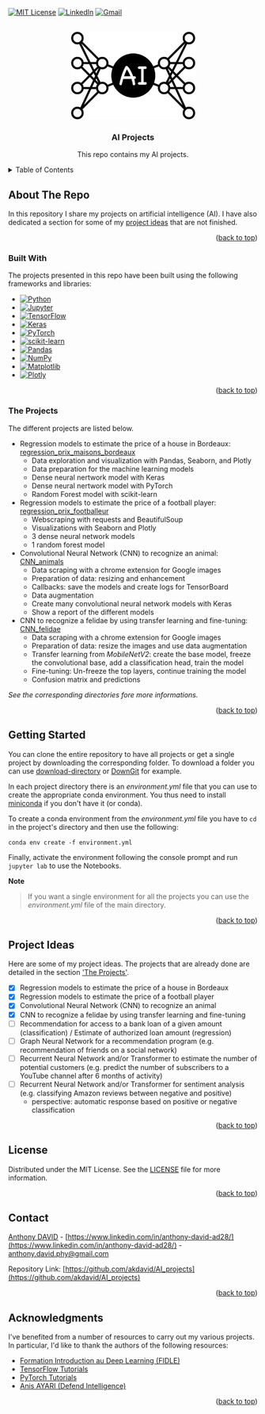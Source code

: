 <a name="readme-top"></a>
<!--
*** This README.md file was inspired by the 'Best-README-Template' of Othneil Drew.
*** See https://github.com/othneildrew/Best-README-Template.
-->

<!-- PROJECT SHIELDS -->
<!--
*** I'm using markdown "reference style" links for readability.
*** Reference links are enclosed in brackets [ ] instead of parentheses ( ).
*** See the bottom of this document for the declaration of the reference variables
*** for contributors-url, forks-url, etc. This is an optional, concise syntax you may use.
*** https://www.markdownguide.org/basic-syntax/#reference-style-links
-->
[![MIT License][license-shield]][license-url]
[![LinkedIn][linkedin-shield]][linkedin-url]
[![Gmail][gmail-shield]][gmail-url]


<!-- PROJECT LOGO -->
<br />
<div align="center">
  <a href="https://github.com/akdavid/AI_projects">
    <img src="images/logo_AI_projects_background.png" alt="Logo" width="251" height="177">
  </a>

  <h3 align="center">AI Projects</h3>

  <p align="center">
    This repo contains my AI projects.
  </p>
</div>



<!-- TABLE OF CONTENTS -->
<details>
  <summary>Table of Contents</summary>
  <ol>
    <li>
      <a href="#about-the-repo">About The Repo</a>
      <ul>
        <li><a href="#built-with">Built With</a></li>
        <li><a href="#the-projects">The Projects</a></li>
      </ul>
    </li>
    <li><a href="#getting-started">Getting Started</a></li>
    <li><a href="#project-ideas">Project Ideas</a></li>
    <li><a href="#license">License</a></li>
    <li><a href="#contact">Contact</a></li>
    <li><a href="#acknowledgments">Acknowledgments</a></li>
  </ol>
</details>



<!-- ABOUT THE PROJECT -->
## About The Repo

In this repository I share my projects on artificial intelligence (AI). I have also dedicated a section for some of my [project ideas](#project-ideas) that are not finished.

<p align="right">(<a href="#readme-top">back to top</a>)</p>



### Built With

The projects presented in this repo have been built using the following frameworks and libraries: 
* [![Python][Python]][Python-url]
* [![Jupyter][Jupyter]][Jupyter-url]
* [![TensorFlow][TensorFlow]][TensorFlow-url]
* [![Keras][Keras]][Keras-url]
* [![PyTorch][PyTorch]][PyTorch-url]
* [![scikit-learn][scikit-learn]][scikit-learn-url]
* [![Pandas][Pandas]][Pandas-url]
* [![NumPy][NumPy]][NumPy-url]
* [![Matplotlib][Matplotlib]][Matplotlib-url]
* [![Plotly][Plotly]][Plotly-url]

<p align="right">(<a href="#readme-top">back to top</a>)</p>


### The Projects

The different projects are listed below.

- Regression models to estimate the price of a house in Bordeaux: [regression_prix_maisons_bordeaux](https://github.com/akdavid/AI_projects/tree/main/regression_prix_maisons_bordeaux)
    - Data exploration and visualization with Pandas, Seaborn, and Plotly
    - Data preparation for the machine learning models
    - Dense neural nertwork model with Keras
    - Dense neural nertwork model with PyTorch
    - Random Forest model with scikit-learn
- Regression models to estimate the price of a football player: [regression_prix_footballeur](https://github.com/akdavid/AI_projects/tree/main/regression_prix_footballeur)
    - Webscraping with requests and BeautifulSoup
    - Visualizations with Seaborn and Plotly
    - 3 dense neural network models
    - 1 random forest model
- Convolutional Neural Network (CNN) to recognize an animal: [CNN_animals](https://github.com/akdavid/AI_projects/tree/main/CNN_animals)
    - Data scraping with a chrome extension for Google images
    - Preparation of data: resizing and enhancement
    - Callbacks: save the models and create logs for TensorBoard
    - Data augmentation
    - Create many convolutional neural network models with Keras
    - Show a report of the different models
- CNN to recognize a felidae by using transfer learning and fine-tuning: [CNN_felidae](https://github.com/akdavid/AI_projects/tree/main/CNN_felidae)
    - Data scraping with a chrome extension for Google images
    - Preparation of data: resize the images and use data augmentation
    - Transfer learning from _MobileNetV2_: create the base model, freeze the convolutional base, add a classification head, train the model
    - Fine-tuning: Un-freeze the top layers, continue training the model
    - Confusion matrix and predictions

_See the corresponding directories fore more informations._


<p align="right">(<a href="#readme-top">back to top</a>)</p>



<!-- GETTING STARTED -->
## Getting Started

You can clone the entire repository to have all projects or get a single project by downloading the corresponding folder. 
To download a folder you can use [download-directory](https://download-directory.github.io) or [DownGit](https://minhaskamal.github.io/DownGit) for example.

In each project directory there is an _environment.yml_ file that you can use to create the appropriate conda environment. You thus need to install [miniconda](https://docs.conda.io/en/latest/miniconda.html) if you don't have it (or conda).

To create a conda environment from the _environment.yml_ file you have to `cd` in the project's directory and then use the following:
```console 
conda env create -f environment.yml
```

Finally, activate the environment following the console prompt and run `jupyter lab` to use the Notebooks.

**Note**
> If you want a single environment for all the projects you can use the  _environment.yml_ file of the main directory.


<p align="right">(<a href="#readme-top">back to top</a>)</p>



<!-- PROJECT IDEAS -->
## Project Ideas

Here are some of my project ideas. The projects that are already done are detailed in the section ['The Projects'](#the-projects). 

- [x] Regression models to estimate the price of a house in Bordeaux
- [x] Regression models to estimate the price of a football player
- [x] Convolutional Neural Network (CNN) to recognize an animal
- [x] CNN to recognize a felidae by using transfer learning and fine-tuning
- [ ] Recommendation for access to a bank loan of a given amount (classification) / Estimate of authorized loan amount (regression)
- [ ] Graph Neural Network for a recommendation program (e.g. recommendation of friends on a social network)
- [ ] Recurrent Neural Network and/or Transformer to estimate the number of potential customers (e.g. predict the number of subscribers to a YouTube channel after 6 months of activity)
- [ ] Recurrent Neural Network and/or Transformer for sentiment analysis (e.g. classifying Amazon reviews between negative and positive)
  - perspective: automatic response based on positive or negative classification 


<p align="right">(<a href="#readme-top">back to top</a>)</p>



<!-- LICENSE -->
## License

Distributed under the MIT License. See the [LICENSE](LICENSE.txt) file for more information.

<p align="right">(<a href="#readme-top">back to top</a>)</p>



<!-- CONTACT -->
## Contact

[Anthony DAVID](https://anthonydavid3.wordpress.com) - [https://www.linkedin.com/in/anthony-david-ad28/](https://www.linkedin.com/in/anthony-david-ad28/) - anthony.david.phy@gmail.com

Repository Link: [https://github.com/akdavid/AI_projects](https://github.com/akdavid/AI_projects)

<p align="right">(<a href="#readme-top">back to top</a>)</p>



<!-- ACKNOWLEDGMENTS -->
## Acknowledgments

I've benefited from a number of resources to carry out my various projects. In particular, I'd like to thank the authors of the following resources:

* [Formation Introduction au Deep Learning (FIDLE)](https://fidle.cnrs.fr)
* [TensorFlow Tutorials](https://www.tensorflow.org/tutorials)
* [PyTorch Tutorials](https://pytorch.org/tutorials/)
* [Anis AYARI (Defend Intelligence)](https://github.com/anisayari)

<p align="right">(<a href="#readme-top">back to top</a>)</p>



<!-- MARKDOWN LINKS & IMAGES -->
<!-- https://www.markdownguide.org/basic-syntax/#reference-style-links -->
[license-shield]: https://img.shields.io/github/license/othneildrew/Best-README-Template.svg?style=for-the-badge
[license-url]: ./LICENSE.txt
[linkedin-shield]: https://img.shields.io/badge/-LinkedIn-black.svg?style=for-the-badge&logo=linkedin&colorB=555
[linkedin-url]: https://www.linkedin.com/in/anthony-david-ad28/
[gmail-shield]: https://img.shields.io/badge/Gmail-D14836?style=for-the-badge&logo=gmail&logoColor=white
[gmail-url]: mailto:anthony.david.phy@gmail.com
[Python]: https://img.shields.io/badge/python-3670A0?style=for-the-badge&logo=python&logoColor=ffdd54
[Python-url]: https://www.python.org
[Jupyter]: https://img.shields.io/badge/jupyter-%23FA0F00.svg?style=for-the-badge&logo=jupyter&logoColor=white
[Jupyter-url]: https://jupyter.org
[TensorFlow]: https://img.shields.io/badge/TensorFlow-%23FF6F00.svg?style=for-the-badge&logo=TensorFlow&logoColor=white
[TensorFlow-url]: https://www.tensorflow.org/
[Keras]: https://img.shields.io/badge/Keras-%23D00000.svg?style=for-the-badge&logo=Keras&logoColor=white
[Keras-url]: https://keras.io
[PyTorch]: https://img.shields.io/badge/PyTorch-%23EE4C2C.svg?style=for-the-badge&logo=PyTorch&logoColor=white
[PyTorch-url]: https://pytorch.org
[scikit-learn]: https://img.shields.io/badge/scikit--learn-%23F7931E.svg?style=for-the-badge&logo=scikit-learn&logoColor=white
[scikit-learn-url]: https://scikit-learn.org/
[Pandas]: https://img.shields.io/badge/pandas-%23150458.svg?style=for-the-badge&logo=pandas&logoColor=white
[Pandas-url]: https://pandas.pydata.org
[NumPy]: https://img.shields.io/badge/numpy-%23013243.svg?style=for-the-badge&logo=numpy&logoColor=white
[NumPy-url]: https://numpy.org
[Matplotlib]: https://img.shields.io/badge/Matplotlib-%23ffffff.svg?style=for-the-badge&logo=Matplotlib&logoColor=black
[Matplotlib-url]: https://matplotlib.org
[Plotly]: https://img.shields.io/badge/Plotly-%233F4F75.svg?style=for-the-badge&logo=plotly&logoColor=white
[Plotly-url]: https://plotly.com/python/
